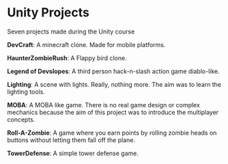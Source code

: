 # Unity Projects

Seven projects made during the Unity course


**DevCraft**: A minecraft clone. Made for mobile platforms.

**HaunterZombieRush**: A Flappy bird clone.

**Legend of Devslopes**: A third person hack-n-slash action game diablo-like. 

**Lighting**: A scene with lights. Really, nothing more. The aim was to learn the lighting tools.

**MOBA**: A MOBA like game. There is no real game design or complex mechanics because the aim of this project was to introduce the multiplayer concepts.

**Roll-A-Zombie**: A game where you earn points by rolling zombie heads on buttons without letting them fall off the plane.

**TowerDefense**: A simple tower defense game.
